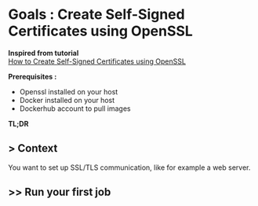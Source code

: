 # Goals : Create Self-Signed Certificates using OpenSSL

**Inspired from tutorial**  
[How to Create Self-Signed Certificates using OpenSSL ](https://devopscube.com/create-self-signed-certificates-openssl/)  

**Prerequisites :**
- Openssl installed on your host
- Docker installed on your host
- Dockerhub account to pull images
      
**TL;DR**  
## > Context
You want to set up SSL/TLS communication, like for example a web server.

## >> Run your first job

























